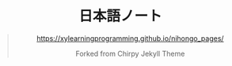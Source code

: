 <!-- markdownlint-disable-next-line -->
<div align="center">

  <!-- markdownlint-disable-next-line -->
  # 日本語ノート
  
  > https://xylearningprogramming.github.io/nihongo_pages/
  >
  > Forked from Chirpy Jekyll Theme

</div>
